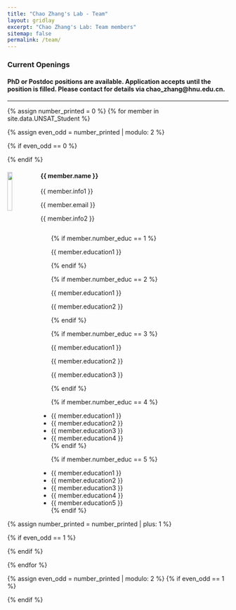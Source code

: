 ```yaml
---
title: "Chao Zhang's Lab - Team"
layout: gridlay
excerpt: "Chao Zhang's Lab: Team members"
sitemap: false
permalink: /team/
---
```

<h3> Current Openings </h3>
<h4> PhD or Postdoc positions are available. Application accepts until the position is filled. Please contact for details via chao_zhang@hnu.edu.cn.</h4>
<hr />

{% assign number_printed = 0 %}
{% for member in site.data.UNSAT_Student %}

{% assign even_odd = number_printed | modulo: 2 %}

{% if even_odd == 0 %}
<div class="row">
{% endif %}

<div class="col-sm-6 clearfix">
  <img src="{{ site.url }}{{ site.baseurl }}/images/teampic/{{ member.photo }}" class="img-responsive" width="15%" style="float: left" />
  <h4>{{ member.name }}</h4>
  <p>{{ member.info1 }}</p>
  <p>{{ member.email }}</p>
  <p>{{ member.info2 }}</p>

  <ul style="overflow: hidden">

  {% if member.number_educ == 1 %}
  <p> {{ member.education1 }} </p>
  {% endif %}

  {% if member.number_educ == 2 %}
  <p> {{ member.education1 }} </p>
  <p> {{ member.education2 }} </p>
  {% endif %}

  {% if member.number_educ == 3 %}
  <p> {{ member.education1 }} </p>
  <p> {{ member.education2 }} </p>
  <p> {{ member.education3 }} </p>
  {% endif %}

  {% if member.number_educ == 4 %}
  <li> {{ member.education1 }} </li>
  <li> {{ member.education2 }} </li>
  <li> {{ member.education3 }} </li>
  <li> {{ member.education4 }} </li>
  {% endif %}

  {% if member.number_educ == 5 %}
  <li> {{ member.education1 }} </li>
  <li> {{ member.education2 }} </li>
  <li> {{ member.education3 }} </li>
  <li> {{ member.education4 }} </li>
  <li> {{ member.education5 }} </li>
  {% endif %}

  </ul>
</div>

{% assign number_printed = number_printed | plus: 1 %}

{% if even_odd == 1 %}
</div>
{% endif %}

{% endfor %}

{% assign even_odd = number_printed | modulo: 2 %}
{% if even_odd == 1 %}
</div>
{% endif %}

